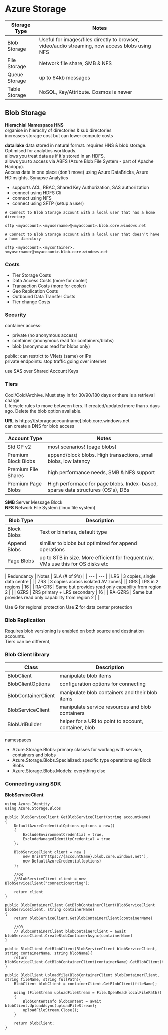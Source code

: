 # Azure Storage

| Storage Type | Notes |
| --- | --- |
| Blob Storage | Useful for images/files directly to browser, video/audio streaming, now access blobs using NFS |
| File Storage | Network file share, SMB & NFS |
| Queue Storage | up to 64kb messages |
| Table Storage | NoSQL, Key/Attribute. Cosmos is newer |

## Blob Storage 
**Hierachial Namespace HNS**  
organise in hierachy of directories & sub directories  
increases storage cost but can lower compute costs  

**data lake** 
data stored in natural format. requires HNS & blob storage. Optimised for analytics workloads.  
allows you treat data as if it's stored in an HDFS.  
allows you to access via ABFS (Azure Blob File System - part of Apache Hadopp).  
Access data in one place (don't move) using Azure DataBricks, Azure HDInsights, Synapse Analytics  
- supports ACL, RBAC, Shared Key Authorization, SAS authorization    
- connect using HDFS Cli
- connect using NFS  
- connect using SFTP (setup a user)  

```
# Connect to Blob Storage account with a local user that has a home directory

sftp <myaccount>.<myusername>@<myaccount>.blob.core.windows.net

# Connect to Blob Storage account with a local user that doesn’t have a home directory

sftp <myaccount>.<mycontainer>.<myusername>@<myaccount>.blob.core.windows.net
```

### Costs 
- Tier Storage Costs
- Data Access Costs (more for cooler) 
- Transaction Costs (more for cooler) 
- Geo Replication Costs 
- Outbound Data Transfer Costs 
- Tier change Costs

### Security 
container access:
- private (no anonymous access)
- container (anonymous read for containers/blobs)
- blob (anonymous read for blobs only)

public: can restrict to VNets (same) or IPs  
private endpoints: stop traffic going over internet 

use SAS over Shared Account Keys 


### Tiers 
Cool/Cold/Archive. Must stay in for 30/90/180 days or there is a retrieval charge   
Lifecycle rules to move between tiers. If created/updated more than x days ago. Delete the blob option available. 

**URL** is https://[storageaccountname].blob.core.windows.net  
can create a DNS for blob access 

| Account Type | Notes |
| --- | --- |
| Std GP v2 | most scenarios! (page blobs) | 
| Premium Block Blobs | append/block blobs. High transactions, small blobs, low latency |
| Premium File Shares | high performance needs, SMB & NFS support | 
| Premium Page Blobs | High performace for page blobs. Index-based, sparse data structures (OS's), DBs |

**SMB** Server Message Block  
**NFS** Network File System (linux file system)  

| Blob Type | Description |
| --- | --- |
| Block Blobs | Text or binaries, default type |
| Append Blobs | similiar to blobs but optimized for append operations |
| Page Blobs | up to 8TB in size. More efficient for frequent r/w. VMs use this for OS disks etc | 

| Redundancy | Notes | SLA (# of 9's) | 
| --- | --- |
| LRS | 3 copies, single data centre | |
| ZRS | 3 copies across isolated AV zones| |
| GRS | LRS in 2 regions | 16 |
| RA-GRS | Same but provides read only capability from region 2 | |
| GZRS | ZRS primary + LRS secondary | 16 |
| RA-GZRS | Same but provides read only capability from region 2 | |

Use **G** for regional protection 
Use **Z** for data center protection

### Blob Replication
Requires blob versioning is enabled on both source and destination accounts.   
Tiers can be different, 

### Blob Client library

| Class | Description |
| --- | --- |
| BlobClient | manipulate blob items | 
| BlobClientOptions | configuration options for connecting |
| BlobContainerClient | manipulate blob containers and their blob items |
| BlobServiceClient | manipulate service resources and blob containers |
| BlobUriBuilder | helper for a URI to point to account, container, blob |

namespaces
- Azure.Storage.Blobs: primary classes for working with service, containers and blobs
- Azure.Storage.Blobs.Specialized: specific type operations eg Block Blobs 
- Azure.Storage.Blobs.Models: everything else

### Connecting using SDK
**BlobServiceClient**
```
using Azure.Identity
using Azure.Storage.Blobs

public BlobServiceClient GetBlobServiceClient(string accountName)
{
    DefaultAzureCredentialOptions options = new()
    {
        ExcludeEnvironmentCredential = true,
        ExcludeManagedIdentityCredential = true
    };

    BlobServiceClient client = new (
        new Uri($"https://{accountName}.blob.core.windows.net"),
        new DefaultAzureCredential(options)
    );

    //OR
    //BlobServiceClient client = new BlobServiceClient("connectionstring");

    return client
}

public BlobContainerClient GetBlobContainerClient(BlobServiceClient blobServiceClient, string containerName)
{
    return blobServiceClient.GetBlobContainerClient(containerName)

    //OR
    // BlobContainerClient blobContainerClient = await blobServiceClient.CreateBlobContainerAsync(containerName)
}

public BlobClient GetBlobClient(BlobServiceClient blobServiceClient, string containerName, string blobName){
    return blobServiceClient.GetBlobContainerClient(containerName).GetBlobClient(blobName);
}

public BlobClient Uploadfile(BlobContainerClient blobContainerClient, string fileName, string fullPath){
    BlobClient blobClient = containerClient.GetBlobClient(fileName);

    using (FileStream uploadFileStream = File.OpenRead(localFilePath))
    {
        BlobContentInfo blobContent = await blobClient.UploadAsync(uploadFileStream);
        uploadFileStream.Close();
    }
    
    return blobClient;
}


```
